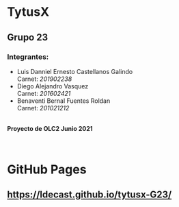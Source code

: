 # TytusX

## Grupo 23

### Integrantes:

- Luis Danniel Ernesto Castellanos Galindo
    <br> Carnet: _201902238_
- Diego Alejandro Vasquez
    <br> Carnet: _201602421_
- Benaventi Bernal Fuentes Roldan
    <br> Carnet: _201021212_
<br><br>

**Proyecto de OLC2 Junio 2021**

<br>

# GitHub Pages
## https://ldecast.github.io/tytusx-G23/
